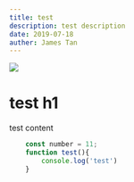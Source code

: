 ```yaml
---
title: test
description: test description
date: 2019-07-18
auther: James Tan
---
```


![](logo-192.png)

# test h1

test content

```javascript
    const number = 11;
    function test(){
        console.log('test')
    }
```